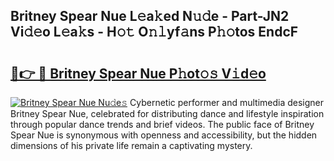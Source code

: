 ## Britney Spear Nue L𝚎a𝚔ed N𝚞𝚍e - Part-JN2 Vi𝚍𝚎o L𝚎a𝚔s - H𝚘𝚝 O𝚗𝚕yf𝚊ns P𝚑𝚘tos EndcF

# <h2><a href="http://kf7nvwu.oniu.top/?m=Britney+Spear+Nue">🔗👉 🔴 Britney Spear Nue P𝚑ot𝚘𝚜 V𝚒d𝚎o</a></h2>

[![Britney Spear Nue Nu𝚍e𝚜](https://i.imgur.com/0qMVB7G.gif)](http://kf7nvwu.oniu.top/?m=Britney+Spear+Nue)
Cybernetic performer and multimedia designer Britney Spear Nue, celebrated for distributing dance and lifestyle inspiration through popular dance trends and brief videos. The public face of Britney Spear Nue is synonymous with openness and accessibility, but the hidden dimensions of his private life remain a captivating mystery.  
